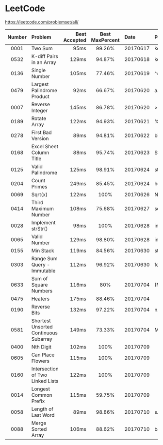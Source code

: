 # LeetCode

https://leetcode.com/problemset/all/

| Number | Problem                               | Best Accepted | Best MaxPercent | Date     | Point                          | Independently | Difficulty |   💖   |
|:------:|:--------------------------------------|--------------:|:---------------:|:---------|:-------------------------------|:--------------|:----------:|:-------:|
| 0001   | Two Sum                               | 95ms          | 99.26%          | 20170617 | key-value in map               | No            |    Easy    |   😃   |
| 0532   | K-diff Pairs in an Array              | 129ms         | 94.87%          | 20170618 | key-value in map               | Yes           |    Easy    |   😎   |
| 0136   | Single Number                         | 105ms         | 77.46%          | 20170619 | ^= search                      | Yes           |    Easy    |   🙂   |
| 0479   | Largest Palindrome Product            | 92ms          | 66.67%          | 20170620 | a.split("").reverse().join("") | Not All       |    Easy    |   🤢   |
| 0007   | Reverse Integer                       | 145ms         | 86.78%          | 20170620 | >>   ==>   Math.floor          | Not All       |    Easy    |   🙂   |
| 0189   | Rotate Array                          | 122ms         | 94.93%          | 20170621 | %=  .concat()  .slice()        | Yes           |    Easy    |   😎   |
| 0278   | First Bad Version                     | 89ms          | 94.81%          | 20170622 | binary search                  | Yes           |    Easy    |   😎   |
| 0168   | Excel Sheet Column Title              | 88ms          | 95.74%          | 20170623 | String.fromCharCode(65)        | Yes           |    Easy    |   😎   |
| 0125   | Valid Palindrome                      | 125ms         | 98.91%          | 20170624 | string[] is ok in JS           | Not All       |    Easy    |   🙂   |
| 0204   | Count Primes                          | 249ms         | 85.45%          | 20170624 | how to get primes              | No            |    Easy    |   🤔   |
| 0069   | Sqrt(x)                               | 122ms         | 100%            | 20170626 | Newton's method                | Not All       |    Easy    |   😃   |
| 0414   | Third Maximum Number                  | 108ms         | 75.68%          | 20170627 | sort(retutn b-a)               | Yes           |    Easy    |   🙂   |
| 0028   | Implement strStr()                    | 98ms          | 100%            | 20170628 | insteresting ? indexOf()       | Yes           |    Easy    |   🤔   |
| 0065   | Valid Number                          | 129ms         | 98.80%          | 20170628 | insteresting ? isNaN()         | Yes           |    Hard    |   🤔   |
| 0155   | Min Stack                             | 119ms         | 84.56%          | 20170630 | stack                          | No            |    Easy    |   😃   |
| 0303   | Range Sum Query - Immutable           | 112ms         | 96.92%          | 20170630 | for n[] ++                     | No All        |    Easy    |   😃   |
| 0633   | Sum of Square Numbers                 | 116ms         | 80%             | 20170704 | (Math.sqrt(r)) % 1 === 0       | Yes           |    Easy    |   😃   |
| 0475   | Heaters                               | 175ms         | 88.46%          | 20170704 |                                | No            |    Easy    |   😕   |
| 0190   | Reverse Bits                          | 132ms         | 97.22%          | 20170704 | n.toString(2)                  | No            |    Easy    |   😃   |
| 0581   | Shortest Unsorted Continuous Subarray | 149ms         | 73.33%          | 20170704 | Math.max(a, b)                 | Not All       |    Easy    |   🙂   |
| 0400   | Nth Digit                             | 102ms         | 100%            | 20170709 |                                | No            |    Easy    |   🤔   |
| 0605   | Can Place Flowers                     | 115ms         | 100%            | 20170709 |                                | Not All       |    Easy    |   🙂   |
| 0160   | Intersection of Two Linked Lists      | 122ms         | 100%            | 20170709 |                                | No            |    Easy    |   🙂   |
| 0014   | Longest Common Prefix                 | 115ms         | 59.75%          | 20170709 |                                | No            |    Easy    |   😃   |
| 0058   | Length of Last Word                   | 89ms          | 98.86%          | 20170710 | s.trim().split(" ")            | Yes           |    Easy    |   😎   |
| 0088   | Merge Sorted Array                    | 106ms         | 88.62%          | 20170710 | back to front                  | No            |    Easy    |   😃   |

